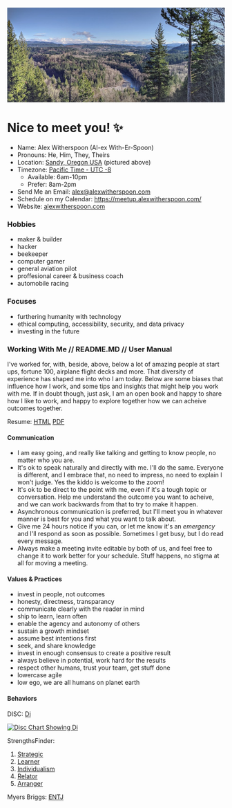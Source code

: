 ![Sandy Oregon](./sandy-oregon.jpeg)

# Nice to meet you! :sparkles:

- Name: Alex Witherspoon (Al-ex With-Er-Spoon)
- Pronouns: He, Him, They, Theirs
- Location: [Sandy, Oregon USA](https://traveloregon.com/places-to-go/cities/sandy/) (pictured above)
- Timezone: [Pacific Time - UTC -8](https://time.is/en/Sandy,_Oregon)
  - Available: 6am-10pm
  - Prefer: 8am-2pm
- Send Me an Email: alex@alexwitherspoon.com
- Schedule on my Calendar: https://meetup.alexwitherspoon.com/
- Website: [alexwitherspoon.com](https://alexwitherspoon.com/about/)

### Hobbies

- maker & builder
- hacker
- beekeeper
- computer gamer
- general aviation pilot
- proffesional career & business coach
- automobile racing

### Focuses

- furthering humanity with technology
- ethical computing, accessibility, security, and data privacy
- investing in the future 

### Working With Me // README.MD // User Manual

I've worked for, with, beside, above, below a lot of amazing people at start ups, fortune 100, airplane flight decks and more. That diversity of experience has shaped me into who I am today. Below are some biases that influence how I work, and some tips and insights that might help you work with me. If in doubt though, just ask, I am an open book and happy to share how I like to work, and happy to explore together how we can acheive outcomes together. 

<td>Resume: </td>
    <td><a href="https://resume.alexwitherspoon.com" target="_blank">HTML</a>     <a href="https://resume.alexwitherspoon.com/alexwitherspoon-resume.pdf" target="_blank">PDF</a></td>

#### Communication

- I am easy going, and really like talking and getting to know people, no matter who you are.
- It's ok to speak naturally and directly with me. I'll do the same. Everyone is different, and I embrace that, no need to impress, no need to explain I won't judge. Yes the kiddo is welcome to the zoom!
- It's ok to be direct to the point with me, even if it's a tough topic or conversation. Help me understand the outcome you want to acheive, and we can work backwards from that to try to make it happen.
- Asynchronous communication is preferred, but I'll meet you in whatever manner is best for you and what you want to talk about.
- Give me 24 hours notice if you can, or let me know it's an *emergency* and I'll respond as soon as possible. Sometimes I get busy, but I do read every message.
- Always make a meeting invite editable by both of us, and feel free to change it to work better for your schedule. Stuff happens, no stigma at all for moving a meeting.

#### Values & Practices

- invest in people, not outcomes
- honesty, directness, transparancy
- communicate clearly with the reader in mind
- ship to learn, learn often
- enable the agency and autonomy of others
- sustain a growth mindset
- assume best intentions first
- seek, and share knowledge
- invest in enough consensus to create a positive result
- always believe in potential, work hard for the results
- respect other humans, trust your team, get stuff done
- lowercase agile
- low ego, we are all humans on planet earth

#### Behaviors
DISC: </td>
    <td><a href="https://en.m.wikipedia.org/wiki/DISC_assessment" target="_blank">Di</a></td>
  </tr>
<a href="https://alexwitherspoon.com/about/Disc-atw-2018.png" target="_blank"><img src="https://alexwitherspoon.com/about/Disc-atw-2018-graph.png" alt="Disc Chart Showing Di" style="width: 150px;"/></a>

StrengthsFinder:	

1. [Strategic](https://alexwitherspoon.com/about/Strategic.pdf)
1. [Learner](https://alexwitherspoon.com/about/Learner.pdf)
1. [Individualism](https://alexwitherspoon.com/about/Individualization.pdf)
1. [Relator](https://alexwitherspoon.com/about/Relator.pdf)
1. [Arranger](https://alexwitherspoon.com/about/Arranger.pdf)

Myers Briggs:	[ENTJ](https://en.wikipedia.org/wiki/Myers%E2%80%93Briggs_Type_Indicator)
